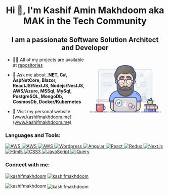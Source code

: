 <h1 align="center">Hi 👋, I'm Kashif Amin Makhdoom aka MAK in the Tech Community</h1>
<h2 align="center">I am a passionate Software Solution Architect and Developer</h2>

<img align="right" alt="Coding" width="250" src="https://github.com/kashifmakhdoom/kashifmakhdoom/blob/main/programmer.gif" />

- 👨‍💻 All of my projects are available at [repositories](https://github.com/kashifmakhdoom?tab=repositories)

- 💬 Ask me about **.NET, C#, AspNetCore, Blazor, ReactJS/NextJS, Nodejs/NestJS, AWS/Azure, MSSql, MySql, PostgreSQL, MongoDb, CosmosDb, Docker/Kubernetes**

- 📄 Visit my personal website [www.kashifmakhdoom.me](www.kashifmakhdoom.me)
  
<h3 align="left">Languages and Tools:</h3>
<p align="left">
  <a href="https://aws.amazon.com" target="_blank" rel="noreferrer"> 
  		<img src="https://skillicons.dev/icons?i=aws" alt="AWS" width="40" height="40"/> 
  	</a>
   <a href="https://cdn.simpleicons.org/awslambda" target="_blank" rel="noreferrer"> 
  		<img src="https://aws.amazon.com/lambda" alt="AWS" width="40" height="40"/> 
  	</a>
  <a href="https://skillicons.dev/icons?i=azure" target="_blank" rel="noreferrer"> 
  		<img src="https://azure.microsoft.com/en-us" alt="AWS" width="40" height="40"/> 
  	</a>
  <a href="https://wordpress.com" target="_blank" rel="noreferrer"> 
  		<img src="https://skillicons.dev/icons?i=wordpress" alt="Wordpress" width="40" height="40"/> 
  	</a>
	<a href="https://angular.dev/overview" target="_blank" rel="noreferrer"> 
  		<img src="https://skillicons.dev/icons?i=angular" alt="Angular" width="40" height="40"/> 
  	</a>
	<a href="https://react.dev" target="_blank" rel="noreferrer"> 
  		<img src="https://skillicons.dev/icons?i=react" alt="React" width="40" height="40"/> 
  	</a>
	<a href="https://redux.js.org" target="_blank" rel="noreferrer"> 
  		<img src="https://skillicons.dev/icons?i=redux" alt="Redux" width="40" height="40"/> 
  	</a>
	<a href="https://nextjs.org" target="_blank" rel="noreferrer"> 
  		<img src="https://skillicons.dev/icons?i=nextjs" alt="Next.js" width="40" height="40"/> 
  	</a>
	<a href="https://html.com/html5" target="_blank" rel="noreferrer"> 
  		<img src="https://cdn.simpleicons.org/html5" alt="Html5" width="40" height="40"/> 
  	</a>
	<a href="https://developer.mozilla.org/en-US/docs/Web/CSS" target="_blank" rel="noreferrer"> 
  		<img src="https://cdn.simpleicons.org/css3" alt="CSS3" width="40" height="40"/> 
  	</a>
	<a href="https://developer.mozilla.org/en-US/docs/Web/JavaScript" target="_blank" rel="noreferrer"> 
  		<img src="https://skillicons.dev/icons?i=js" alt="JavaScript" width="40" height="40"/> 
  	</a>
	<a href="https://jquery.com" target="_blank" rel="noreferrer"> 
  		<img src="https://skillicons.dev/icons?i=jquery" alt="jQuery" width="40" height="40"/> 
  	</a>
</p>


<h3 align="left">Connect with me:</h3>
<p align="left">
<a href="https://linkedin.com/in/kashifmakhdoom" target="blank"><img align="center" src="https://skillicons.dev/icons?i=linkedin" alt="kashifmakhdoom" height="30" width="40" /></a>
<a href="mailto:kashifmakhdoom@gmail.com" target="blank"><img align="center" src="https://skillicons.dev/icons?i=gmail" alt="kashifmakhdoom" height="30" width="40" /></a>
</p>


<p><img align="left" src="https://github-readme-stats.vercel.app/api/top-langs?username=kashifmakhdoom&show_icons=true&locale=en&layout=compact" alt="kashifmakhdoom" /></p>

<p>&nbsp;<img align="center" src="https://github-readme-stats.vercel.app/api?username=kashifmakhdoom&show_icons=true&locale=en" alt="kashifmakhdoom" /></p>
